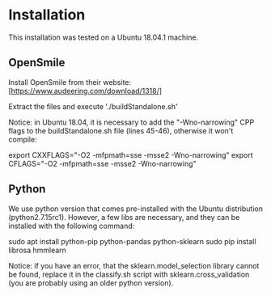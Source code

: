 # Installation

This installation was tested on a Ubuntu 18.04.1 machine.

## OpenSmile

Install OpenSmile from their website:
[https://www.audeering.com/download/1318/]

Extract the files and execute './buildStandalone.sh'

Notice: in Ubuntu 18.04, it is necessary to add the "-Wno-narrowing" CPP flags to the buildStandalone.sh file (lines 45-46), otherwise it won't compile:

export CXXFLAGS="-O2 -mfpmath=sse -msse2 -Wno-narrowing"
export CFLAGS="-O2 -mfpmath=sse -msse2 -Wno-narrowing"


## Python

We use python version that comes pre-installed with the Ubuntu distribution (python2.7.15rc1). However, a few libs are necessary, and they can be installed with the following command:

sudo apt install python-pip python-pandas python-sklearn
sudo pip install librosa hmmlearn

Notice: if you have an error, that the sklearn.model\_selection library cannot be found, replace it in the classify.sh script with sklearn.cross\_validation (you are probably using an older python version).
